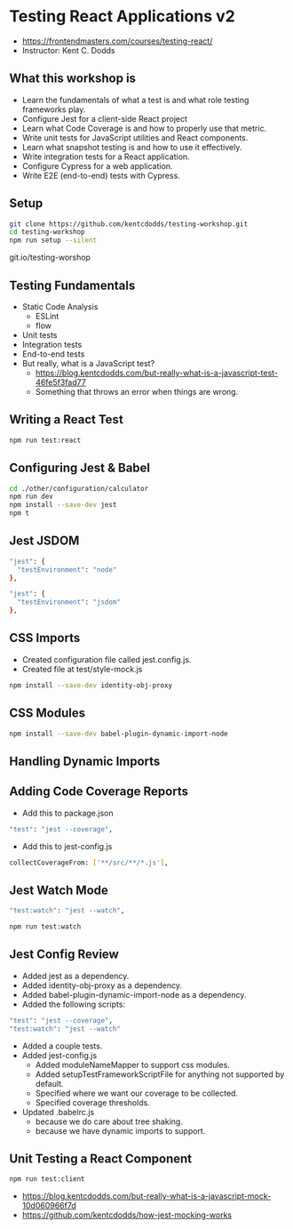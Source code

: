 # Testing React Applications v2

* <https://frontendmasters.com/courses/testing-react/>
* Instructor: Kent C. Dodds

## What this workshop is

* Learn the fundamentals of what a test is and what role testing frameworks play.
* Configure Jest for a client-side React project
* Learn what Code Coverage is and how to properly use that metric.
* Write unit tests for JavaScript utilities and React components.
* Learn what snapshot testing is and how to use it effectively.
* Write integration tests for a React application.
* Configure Cypress for a web application.
* Write E2E (end-to-end) tests with Cypress.

## Setup

```bash
git clone https://github.com/kentcdodds/testing-workshop.git
cd testing-workshop
npm run setup --silent
```

git.io/testing-worshop

## Testing Fundamentals

* Static Code Analysis
  * ESLint
  * flow
* Unit tests
* Integration tests
* End-to-end tests
* But really, what is a JavaScript test?
  * <https://blog.kentcdodds.com/but-really-what-is-a-javascript-test-46fe5f3fad77>
  * Something that throws an error when things are wrong.

## Writing a React Test

```bash
npm run test:react
```

## Configuring Jest & Babel

```bash
cd ./other/configuration/calculator
npm run dev
npm install --save-dev jest
npm t
```

## Jest JSDOM

```bash
"jest": {
  "testEnvironment": "node"
},
```

```bash
"jest": {
  "testEnvironment": "jsdom"
},
```

## CSS Imports

* Created configuration file called jest.config.js.
* Created file at test/style-mock.js

```bash
npm install --save-dev identity-obj-proxy
```

## CSS Modules

```bash
npm install --save-dev babel-plugin-dynamic-import-node
```

## Handling Dynamic Imports

## Adding Code Coverage Reports

* Add this to package.json

```bash
"test": "jest --coverage",
```

* Add this to jest-config.js

```bash
collectCoverageFrom: ['**/src/**/*.js'],
```

## Jest Watch Mode

```bash
"test:watch": "jest --watch",
```

```bash
npm run test:watch
```

## Jest Config Review

* Added jest as a dependency.
* Added identity-obj-proxy as a dependency.
* Added babel-plugin-dynamic-import-node as a dependency.
* Added the following scripts:

```bash
"test": "jest --coverage",
"test:watch": "jest --watch"
```

* Added a couple tests.
* Added jest-config.js
  * Added moduleNameMapper to support css modules.
  * Added setupTestFrameworkScriptFile for anything not supported by default.
  * Specified where we want our coverage to be collected.
  * Specified coverage thresholds.
* Updated .babelrc.js
  * because we do care about tree shaking.
  * because we have dynamic imports to support.

## Unit Testing a React Component

```bash
npm run test:client
```

* <https://blog.kentcdodds.com/but-really-what-is-a-javascript-mock-10d060966f7d>
* <https://github.com/kentcdodds/how-jest-mocking-works>
